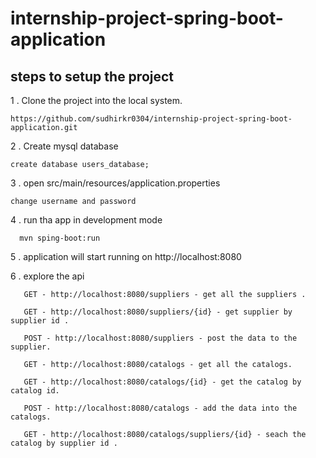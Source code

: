 # internship-project-spring-boot-application

 ## steps to setup the project 

1 . Clone the project into the local system.

    https://github.com/sudhirkr0304/internship-project-spring-boot-application.git
  
2 . Create mysql database

    create database users_database;
   
3 . open src/main/resources/application.properties

    change username and password
    
4 . run tha app in development mode

      mvn sping-boot:run
      
5 . application will start running on http://localhost:8080

6 . explore the api

       GET - http://localhost:8080/suppliers - get all the suppliers .
       
       GET - http://localhost:8080/suppliers/{id} - get supplier by supplier id .
       
       POST - http://localhost:8080/suppliers - post the data to the supplier.
       
       GET - http://localhost:8080/catalogs - get all the catalogs.
       
       GET - http://localhost:8080/catalogs/{id} - get the catalog by catalog id.
       
       POST - http://localhost:8080/catalogs - add the data into the catalogs.
       
       GET - http://localhost:8080/catalogs/suppliers/{id} - seach the catalog by supplier id .
      
      
      

     

